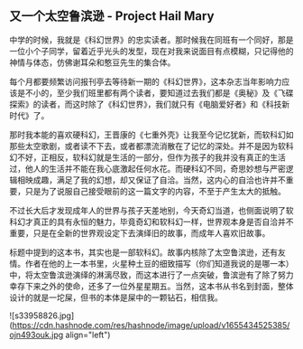 ## 又一个太空鲁滨逊 - Project Hail Mary

中学的时候，我就是《科幻世界》的忠实读者。那时候我在同班有一个同好，那是一位小个子同学，留着近乎光头的发型，现在对我来说面目有点模糊，只记得他的神情与体态，仿佛谢耳朵和憨豆先生的集合体。

每个月都要频繁访问报刊亭去等待新一期的《科幻世界》，这本杂志当年影响力应该是不小的，至少我们班里都有两个读者，要知道过去我们都是《奥秘》及《飞碟探索》的读者，而这时除了《科幻世界》，我们就只有《电脑爱好者》和《科技新时代》了。

那时我本能的喜欢硬科幻，王晋康的《七重外壳》让我至今记忆犹新，而软科幻如那些太空歌剧，或者读不下去，或者都漂流消散在了记忆的深处。并不是因为软科幻不好，正相反，软科幻就是生活的一部分，但作为孩子的我并没有真正的生活过，他人的生活并不能在我心底激起任何水花。而硬科幻不同，奇思妙想与严密逻辑相映成趣，满足了我的幻想，却又保证了自洽。当然，这内心的自洽也许并不重要，只是为了说服自己接受眼前的这一篇文字的内容，不至于产生太大的抵触。

不过长大后才发现成年人的世界与孩子天差地别，今天奇幻当道，也侧面说明了软科幻才真正的具有永恒的魅力，毕竟奇幻和软科幻一样，世界观本身是否自洽并不重要，只是在全新的世界观设定下去演绎旧的故事，而成年人喜欢旧故事。

标题中提到的这本书，其实也是一部软科幻。故事内核除了太空鲁滨逊，还有友情。作者在他的上一本书里，火星种土豆的细致描写（你们知道我说的是哪一本）中，将太空鲁滨逊演绎的淋漓尽致，而这本进行了一点突破，鲁滨逊有了除了努力幸存下来之外的使命，还多了一位外星星期五。当然，这本书从书名到封面，整体设计的就是一坨屎，但书的本体是屎中的一颗钻石，相信我。

![s33958826.jpg](https://cdn.hashnode.com/res/hashnode/image/upload/v1655434525385/ojn493ouk.jpg align="left")

